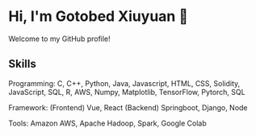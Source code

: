 # Hi, I'm Gotobed Xiuyuan 👋

Welcome to my GitHub profile! 


## Skills

Programming: C, C++, Python, Java, Javascript, HTML, CSS, Solidity, JavaScript, SQL, R, AWS, Numpy, Matplotlib, TensorFlow, Pytorch, SQL

Framework: (Frontend) Vue, React (Backend) Springboot, Django, Node

Tools: Amazon AWS, Apache Hadoop, Spark, Google Colab



